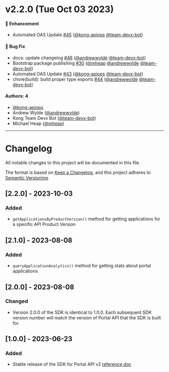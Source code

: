 # v2.2.0 (Tue Oct 03 2023)

#### 🚀 Enhancement

- Automated OAS Update [#45](https://github.com/Kong/sdk-portal-js/pull/45) ([@kong-apiops](https://github.com/kong-apiops) [@team-devx-bot](https://github.com/team-devx-bot))

#### 🐛 Bug Fix

- docs: update changelog [#46](https://github.com/Kong/sdk-portal-js/pull/46) ([@andrewwylde](https://github.com/andrewwylde) [@team-devx-bot](https://github.com/team-devx-bot))
- Bootstrap package publishing [#30](https://github.com/Kong/sdk-portal-js/pull/30) ([@mheap](https://github.com/mheap) [@andrewwylde](https://github.com/andrewwylde) [@team-devx-bot](https://github.com/team-devx-bot))
- Automated OAS Update [#43](https://github.com/Kong/sdk-portal-js/pull/43) ([@kong-apiops](https://github.com/kong-apiops) [@team-devx-bot](https://github.com/team-devx-bot))
- chore(build): build proper type exports [#44](https://github.com/Kong/sdk-portal-js/pull/44) ([@andrewwylde](https://github.com/andrewwylde) [@team-devx-bot](https://github.com/team-devx-bot))

#### Authors: 4

- [@kong-apiops](https://github.com/kong-apiops)
- Andrew Wylde ([@andrewwylde](https://github.com/andrewwylde))
- Kong Team Devx Bot ([@team-devx-bot](https://github.com/team-devx-bot))
- Michael Heap ([@mheap](https://github.com/mheap))

---

# Changelog

All notable changes to this project will be documented in this file.

The format is based on [Keep a Changelog](https://keepachangelog.com/en/1.1.0/),
and this project adheres to [Semantic Versioning](https://semver.org/spec/v2.0.0.html).

## [2.2.0] - 2023-10-03

### Added

- `getApplicationsByProductVersion()` method for getting applications for a specific API Product Version

## [2.1.0] - 2023-08-08

### Added

- `queryApplicationAnalytics()` method for getting stats about portal applications

## [2.0.0] - 2023-08-08

### Changed

- Version 2.0.0 of the SDK is identical to 1.0.0. Each subsequent SDK version number will match the version of Portal API that the SDK is built for.

## [1.0.0] - 2023-06-23

### Added

- Stable release of the SDK for Portal API v2 [reference doc](https://developer.konghq.com/spec/2aad2bcb-8d82-43b3-abdd-1d5e6e84dbd6/b4539157-4ced-4df5-affa-7d790baee356)
